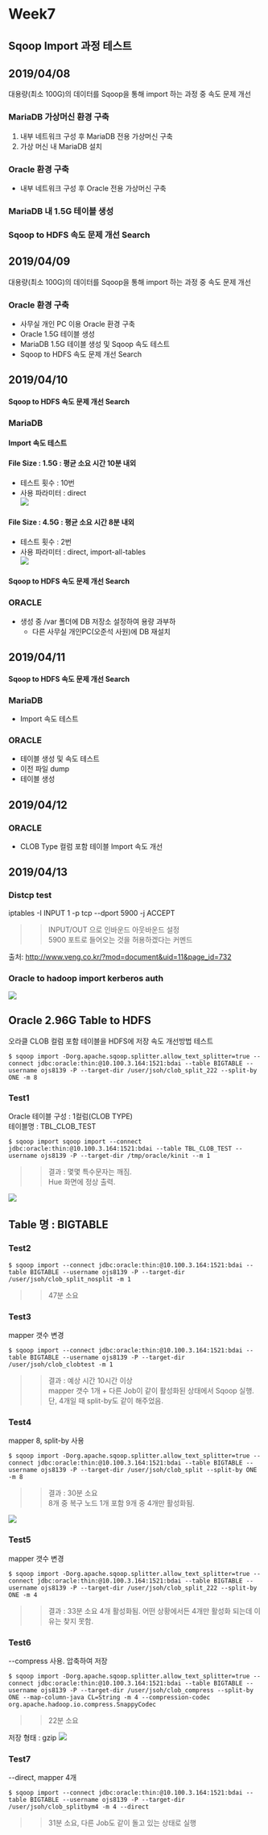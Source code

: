 # Week7
## Sqoop Import 과정 테스트

## 2019/04/08
대용량(최소 100G)의 데이터를 Sqoop을 통해 import 하는 과정 중 속도 문제 개선
### MariaDB 가상머신 환경 구축
1. 내부 네트워크 구성 후 MariaDB 전용 가상머신 구축
2. 가상 머신 내 MariaDB 설치

### Oracle 환경 구축
* 내부 네트워크 구성 후 Oracle 전용 가상머신 구축

### MariaDB 내 1.5G 테이블 생성

### Sqoop to HDFS 속도 문제 개선 Search

## 2019/04/09
대용량(최소 100G)의 데이터를 Sqoop을 통해 import 하는 과정 중 속도 문제 개선
### Oracle 환경 구축
* 사무실 개인 PC 이용 Oracle 환경 구축
* Oracle 1.5G 테이블 생성
* MariaDB 1.5G 테이블 생성 및 Sqoop 속도 테스트
* Sqoop to HDFS 속도 문제 개선 Search

## 2019/04/10
#### Sqoop to HDFS 속도 문제 개선 Search
### MariaDB
#### Import 속도 테스트
#### File Size : 1.5G : 평균 소요 시간 10분 내외
* 테스트 횟수 : 10번
* 사용 파라미터 : direct<br>
![](2019-04-12-19-47-05.png)
#### File Size : 4.5G : 평균 소요 시간 8분 내외
* 테스트 횟수 : 2번
* 사용 파라미터 : direct, import-all-tables<br>
![](2019-04-12-19-47-54.png)
#### Sqoop to HDFS 속도 문제 개선 Search

### ORACLE
* 생성 중 /var 폴더에 DB 저장소 설정하여 용량 과부하
    * 다른 사무실 개인PC(오준석 사원)에 DB 재설치

## 2019/04/11
#### Sqoop to HDFS 속도 문제 개선 Search
### MariaDB
* Import 속도 테스트
### ORACLE
* 테이블 생성 및 속도 테스트
* 이전 파일 dump
* 테이블 생성

## 2019/04/12
### ORACLE
* CLOB Type 컬럼 포함 테이블 Import 속도 개선

## 2019/04/13
### Distcp test
iptables -I INPUT 1 -p tcp <IP> --dport 5900 -j ACCEPT 
>> INPUT/OUT 으로 인바운드 아웃바운드 설정<br>
>> 5900 포트로 들어오는 것을 허용하겠다는 커멘드

출처: <http://www.veng.co.kr/?mod=document&uid=11&page_id=732> 

### Oracle to hadoop import kerberos auth
![](2019-04-13-12-22-33.png)

## Oracle 2.96G Table to HDFS
오라클 CLOB 컬럼 포함 테이블을 HDFS에 저장
속도 개선방법 테스트
```
$ sqoop import -Dorg.apache.sqoop.splitter.allow_text_splitter=true --connect jdbc:oracle:thin:@10.100.3.164:1521:bdai --table BIGTABLE --username ojs8139 -P --target-dir /user/jsoh/clob_split_222 --split-by ONE -m 8
```

### Test1
Oracle 테이블 구성 : 1컬럼(CLOB TYPE)<br>
테이블명 : TBL_CLOB_TEST
```
$ sqoop import sqoop import --connect jdbc:oracle:thin:@10.100.3.164:1521:bdai --table TBL_CLOB_TEST --username ojs8139 -P --target-dir /tmp/oracle/kinit --m 1
```
>> 결과 : 몇몇 특수문자는 깨짐.<br>
>> Hue 화면에 정상 출력.

![](2019-04-13-21-26-22.png)

## Table 명 : BIGTABLE
### Test2
```
$ sqoop import --connect jdbc:oracle:thin:@10.100.3.164:1521:bdai --table BIGTABLE --username ojs8139 -P --target-dir /user/jsoh/clob_split_nosplit -m 1
```
>> 47분 소요

### Test3
mapper 갯수 변경
```
$ sqoop import --connect jdbc:oracle:thin:@10.100.3.164:1521:bdai --table BIGTABLE --username ojs8139 -P --target-dir /user/jsoh/clob_clobtest -m 1
```
>> 결과 : 예상 시간 10시간 이상<br>
>> mapper 갯수 1개 + 다른 Job이 같이 활성화된 상태에서 Sqoop 실행. 단, 4개일 때 split-by도 같이 해주었음.

### Test4
mapper 8, split-by 사용
```
$ sqoop import -Dorg.apache.sqoop.splitter.allow_text_splitter=true --connect jdbc:oracle:thin:@10.100.3.164:1521:bdai --table BIGTABLE --username ojs8139 -P --target-dir /user/jsoh/clob_split --split-by ONE -m 8
```
>> 결과 : 30분 소요<br>
>> 8개 중 복구 노드 1개 포함 9개 중 4개만 활성화됨.

![](2019-04-13-21-03-49.png)

### Test5
mapper 갯수 변경
```
$ sqoop import -Dorg.apache.sqoop.splitter.allow_text_splitter=true --connect jdbc:oracle:thin:@10.100.3.164:1521:bdai --table BIGTABLE --username ojs8139 -P --target-dir /user/jsoh/clob_split_222 --split-by ONE -m 4
```
>> 결과 : 33분 소요
>> 4개 활성화됨. 어떤 상황에서든 4개만 활성화 되는데 이유는 찾지 못함.

### Test6
--compress 사용. 압축하여 저장
```
$ sqoop import -Dorg.apache.sqoop.splitter.allow_text_splitter=true --connect jdbc:oracle:thin:@10.100.3.164:1521:bdai --table BIGTABLE --username ojs8139 -P --target-dir /user/jsoh/clob_compress --split-by ONE --map-column-java CL=String -m 4 --compression-codec org.apache.hadoop.io.compress.SnappyCodec
```
>> 22분 소요

저장 형태 : gzip
![](2019-04-13-21-02-11.png)

### Test7
--direct, mapper 4개
```
$ sqoop import --connect jdbc:oracle:thin:@10.100.3.164:1521:bdai --table BIGTABLE --username ojs8139 -P --target-dir /user/jsoh/clob_splitbym4 -m 4 --direct
```
>> 31분 소요, 다른 Job도 같이 돌고 있는 상태로 실행